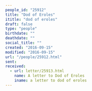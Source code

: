 ```yaml
---
people_id: "25912"
title: "Dod of Eroles"
ititle: "dod of eroles"
draft: false
type: "people"
birthdate: ""
deathdate: ""
social_title: ""
created: "2016-09-15"
modified: "2016-09-15"
url: "/people/25912.html"
sent:
received:
  - url: letter/25913.html
    name: A letter to Dod of Eroles
    iname: a letter to dod of eroles
---
```

